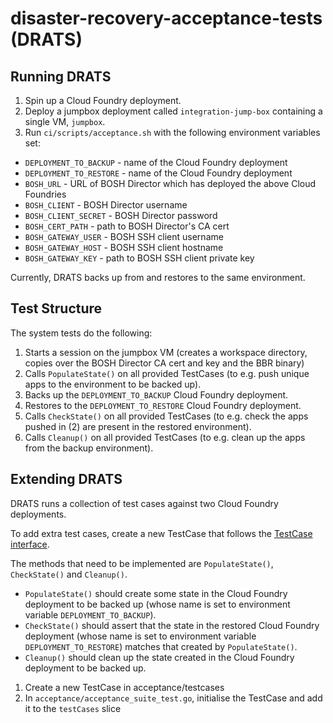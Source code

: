 # disaster-recovery-acceptance-tests (DRATS)

## Running DRATS

1. Spin up a Cloud Foundry deployment.
1. Deploy a jumpbox deployment called `integration-jump-box` containing a single VM, `jumpbox`.
1. Run `ci/scripts/acceptance.sh` with the following environment variables set:
  * `DEPLOYMENT_TO_BACKUP` - name of the Cloud Foundry deployment
  * `DEPLOYMENT_TO_RESTORE` - name of the Cloud Foundry deployment
  * `BOSH_URL` - URL of BOSH Director which has deployed the above Cloud Foundries
  * `BOSH_CLIENT` - BOSH Director username
  * `BOSH_CLIENT_SECRET` - BOSH Director password
  * `BOSH_CERT_PATH` - path to BOSH Director's CA cert
  * `BOSH_GATEWAY_USER` - BOSH SSH client username
  * `BOSH_GATEWAY_HOST` - BOSH SSH client hostname
  * `BOSH_GATEWAY_KEY` - path to BOSH SSH client private key

Currently, DRATS backs up from and restores to the same environment.

## Test Structure

The system tests do the following:

1. Starts a session on the jumpbox VM (creates a workspace directory, copies over the BOSH Director CA cert and key and the BBR binary)
1. Calls `PopulateState()` on all provided TestCases (to e.g. push unique apps to the environment to be backed up).
1. Backs up the `DEPLOYMENT_TO_BACKUP` Cloud Foundry deployment.
1. Restores to the `DEPLOYMENT_TO_RESTORE` Cloud Foundry deployment.
1. Calls `CheckState()` on all provided TestCases (to e.g. check the apps pushed in (2) are present in the restored environment).
1. Calls `Cleanup()` on all provided TestCases (to e.g. clean up the apps from the backup environment).

## Extending DRATS

DRATS runs a collection of test cases against two Cloud Foundry deployments.

To add extra test cases, create a new TestCase that follows the [TestCase interface](https://github.com/pivotal-cf-experimental/disaster-recovery-acceptance-tests/blob/master/acceptance/testcases/test_case.go).

The methods that need to be implemented are `PopulateState()`, `CheckState()` and `Cleanup()`.

* `PopulateState()` should create some state in the Cloud Foundry deployment to be backed up (whose name is set to environment variable `DEPLOYMENT_TO_BACKUP`).
* `CheckState()` should assert that the state in the restored Cloud Foundry deployment (whose name is set to environment variable `DEPLOYMENT_TO_RESTORE`) matches that created by `PopulateState()`.
* `Cleanup()` should clean up the state created in the Cloud Foundry deployment to be backed up.

1. Create a new TestCase in acceptance/testcases
1. In `acceptance/acceptance_suite_test.go`, initialise the TestCase and add it to the `testCases` slice